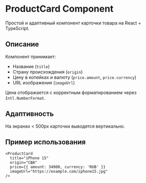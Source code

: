 # ProductCard Component

Простой и адаптивный компонент карточки товара на React + TypeScript.

## Описание

Компонент принимает:
- Название (`title`)
- Страну происхождения (`origin`)
- Цену в копейках и валюту (`price.amount`, `price.currency`)
- URL изображения (`imageUrl`)

Цена отображается с корректным форматированием через `Intl.NumberFormat`.

## Адаптивность

На экранах < 500px карточки выводятся вертикально.

## Пример использования

```tsx
<ProductCard
  title="iPhone 15"
  origin="США"
  price={{ amount: 34900, currency: 'RUB' }}
  imageUrl="https://example.com/iphone15.jpg" 
/>
